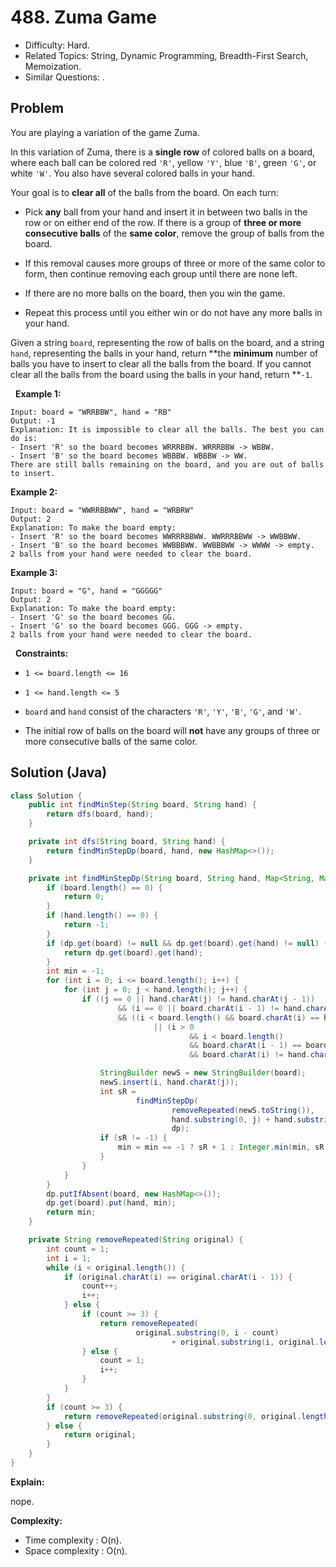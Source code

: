 # 488. Zuma Game

- Difficulty: Hard.
- Related Topics: String, Dynamic Programming, Breadth-First Search, Memoization.
- Similar Questions: .

## Problem

You are playing a variation of the game Zuma.

In this variation of Zuma, there is a **single row** of colored balls on a board, where each ball can be colored red ```'R'```, yellow ```'Y'```, blue ```'B'```, green ```'G'```, or white ```'W'```. You also have several colored balls in your hand.

Your goal is to **clear all** of the balls from the board. On each turn:


	
- Pick **any** ball from your hand and insert it in between two balls in the row or on either end of the row.
	If there is a group of **three or more consecutive balls** of the **same color**, remove the group of balls from the board.
	
		
- If this removal causes more groups of three or more of the same color to form, then continue removing each group until there are none left.
	
	
	
- If there are no more balls on the board, then you win the game.
	
- Repeat this process until you either win or do not have any more balls in your hand.


Given a string ```board```, representing the row of balls on the board, and a string ```hand```, representing the balls in your hand, return **the **minimum** number of balls you have to insert to clear all the balls from the board. If you cannot clear all the balls from the board using the balls in your hand, return **```-1```.

 
**Example 1:**

```
Input: board = "WRRBBW", hand = "RB"
Output: -1
Explanation: It is impossible to clear all the balls. The best you can do is:
- Insert 'R' so the board becomes WRRRBBW. WRRRBBW -> WBBW.
- Insert 'B' so the board becomes WBBBW. WBBBW -> WW.
There are still balls remaining on the board, and you are out of balls to insert.
```

**Example 2:**

```
Input: board = "WWRRBBWW", hand = "WRBRW"
Output: 2
Explanation: To make the board empty:
- Insert 'R' so the board becomes WWRRRBBWW. WWRRRBBWW -> WWBBWW.
- Insert 'B' so the board becomes WWBBBWW. WWBBBWW -> WWWW -> empty.
2 balls from your hand were needed to clear the board.
```

**Example 3:**

```
Input: board = "G", hand = "GGGGG"
Output: 2
Explanation: To make the board empty:
- Insert 'G' so the board becomes GG.
- Insert 'G' so the board becomes GGG. GGG -> empty.
2 balls from your hand were needed to clear the board.
```

 
**Constraints:**


	
- ```1 <= board.length <= 16```
	
- ```1 <= hand.length <= 5```
	
- ```board``` and ```hand``` consist of the characters ```'R'```, ```'Y'```, ```'B'```, ```'G'```, and ```'W'```.
	
- The initial row of balls on the board will **not** have any groups of three or more consecutive balls of the same color.



## Solution (Java)

```java
class Solution {
    public int findMinStep(String board, String hand) {
        return dfs(board, hand);
    }

    private int dfs(String board, String hand) {
        return findMinStepDp(board, hand, new HashMap<>());
    }

    private int findMinStepDp(String board, String hand, Map<String, Map<String, Integer>> dp) {
        if (board.length() == 0) {
            return 0;
        }
        if (hand.length() == 0) {
            return -1;
        }
        if (dp.get(board) != null && dp.get(board).get(hand) != null) {
            return dp.get(board).get(hand);
        }
        int min = -1;
        for (int i = 0; i <= board.length(); i++) {
            for (int j = 0; j < hand.length(); j++) {
                if ((j == 0 || hand.charAt(j) != hand.charAt(j - 1))
                        && (i == 0 || board.charAt(i - 1) != hand.charAt(j))
                        && ((i < board.length() && board.charAt(i) == hand.charAt(j))
                                || (i > 0
                                        && i < board.length()
                                        && board.charAt(i - 1) == board.charAt(i)
                                        && board.charAt(i) != hand.charAt(j)))) {

                    StringBuilder newS = new StringBuilder(board);
                    newS.insert(i, hand.charAt(j));
                    int sR =
                            findMinStepDp(
                                    removeRepeated(newS.toString()),
                                    hand.substring(0, j) + hand.substring(j + 1, hand.length()),
                                    dp);
                    if (sR != -1) {
                        min = min == -1 ? sR + 1 : Integer.min(min, sR + 1);
                    }
                }
            }
        }
        dp.putIfAbsent(board, new HashMap<>());
        dp.get(board).put(hand, min);
        return min;
    }

    private String removeRepeated(String original) {
        int count = 1;
        int i = 1;
        while (i < original.length()) {
            if (original.charAt(i) == original.charAt(i - 1)) {
                count++;
                i++;
            } else {
                if (count >= 3) {
                    return removeRepeated(
                            original.substring(0, i - count)
                                    + original.substring(i, original.length()));
                } else {
                    count = 1;
                    i++;
                }
            }
        }
        if (count >= 3) {
            return removeRepeated(original.substring(0, original.length() - count));
        } else {
            return original;
        }
    }
}
```

**Explain:**

nope.

**Complexity:**

* Time complexity : O(n).
* Space complexity : O(n).
